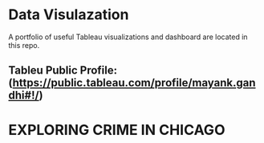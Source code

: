 # Data Visulazation

A portfolio of useful Tableau visualizations and dashboard are located in this repo.

## Tableu Public Profile: (https://public.tableau.com/profile/mayank.gandhi#!/)


# EXPLORING CRIME IN CHICAGO

